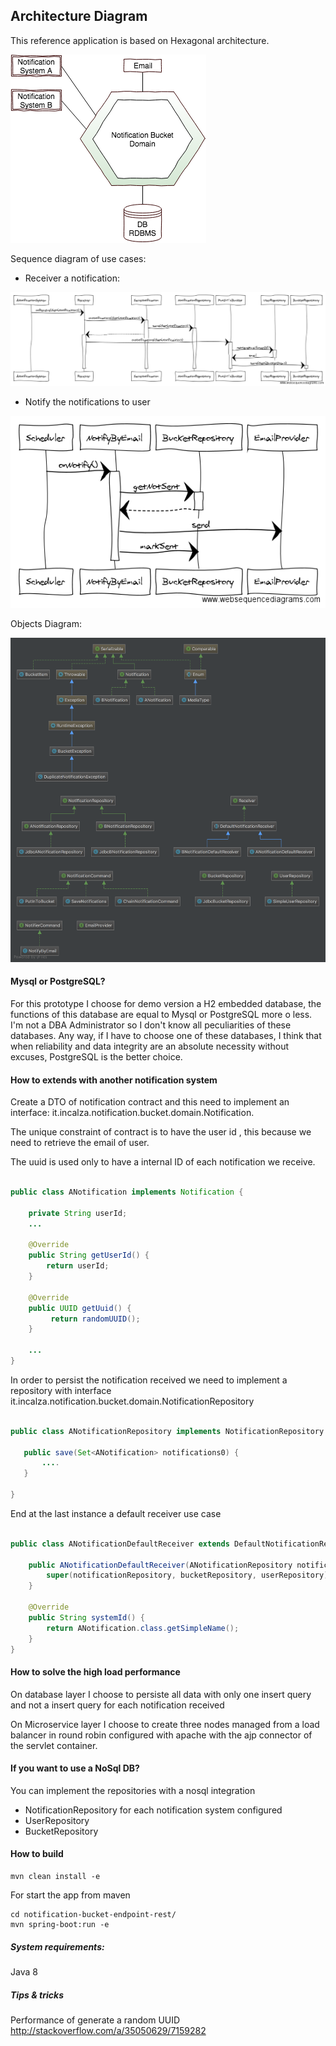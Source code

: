 

## Architecture Diagram

This reference application is based on Hexagonal architecture.

![hight-level-diagram](https://raw.githubusercontent.com/silvioincalza/notifications-exercise/master/docs/hight-level-diagram.png)

Sequence diagram of use cases:
- Receiver a notification:

![use_case_1](https://raw.githubusercontent.com/silvioincalza/notifications-exercise/master/docs/sq_usecase_1.png)

- Notify the notifications to user

![use_case_2](https://raw.githubusercontent.com/silvioincalza/notifications-exercise/master/docs/sq_usecase_2.png)


Objects Diagram:

![diagram](https://raw.githubusercontent.com/silvioincalza/notifications-exercise/master/docs/diagram.png)


#### Mysql or PostgreSQL? 
For this prototype I choose for demo version a H2 embedded database, the functions of this database are equal to  Mysql or PostgreSQL more o less.
I'm not a DBA Administrator so I don't know all peculiarities of these databases.
Any way, if I have to choose one of these databases, I think that when reliability and data integrity are an absolute necessity without excuses, PostgreSQL is the better choice.

#### How to extends with another notification system
Create a DTO of notification contract and this need to implement an interface: it.incalza.notification.bucket.domain.Notification.

The unique constraint of contract is to have the user id , this because we need to retrieve the email of user.

The uuid is used only to have a internal ID of each notification we receive.

```java

public class ANotification implements Notification {
    
    private String userId;    
    ...
    
    @Override
    public String getUserId() {
        return userId;
    }

    @Override
    public UUID getUuid() {
         return randomUUID();
    }
    
    ...
}

```

In order to persist the notification received we need to implement a repository with interface it.incalza.notification.bucket.domain.NotificationRepository


```java

public class ANotificationRepository implements NotificationRepository {
    
   public save(Set<ANotification> notifications0) {
       ....
   }
    
}

```
End at the last instance a default receiver use case

```java

public class ANotificationDefaultReceiver extends DefaultNotificationReceiver<ANotification> {

    public ANotificationDefaultReceiver(ANotificationRepository notificationRepository, BucketRepository bucketRepository, UserRepository userRepository) {
        super(notificationRepository, bucketRepository, userRepository);
    }

    @Override
    public String systemId() {
        return ANotification.class.getSimpleName();
    }
}


```

#### How to solve the high load performance

On database layer I choose to persiste all data with only one insert query and not a insert query for each notification received

On Microservice layer I choose to create three nodes managed from a load balancer in round robin configured with apache with the ajp connector of the servlet container.

#### If you want to use a NoSql DB?

You can implement the repositories with a nosql integration

- NotificationRepository for each notification system configured
- UserRepository
- BucketRepository


####  How to build

```
mvn clean install -e
```

For start the app from maven
```
cd notification-bucket-endpoint-rest/
mvn spring-boot:run -e
```

##### System requirements:
Java 8


##### Tips & tricks
Performance of generate a random UUID http://stackoverflow.com/a/35050629/7159282
